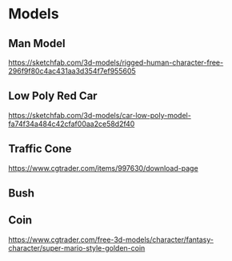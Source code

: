 # Models
## Man Model
https://sketchfab.com/3d-models/rigged-human-character-free-296f9f80c4ac431aa3d354f7ef955605

## Low Poly Red Car
https://sketchfab.com/3d-models/car-low-poly-model-fa74f34a484c42cfaf00aa2ce58d2f40

## Traffic Cone
https://www.cgtrader.com/items/997630/download-page

## Bush

## Coin
https://www.cgtrader.com/free-3d-models/character/fantasy-character/super-mario-style-golden-coin